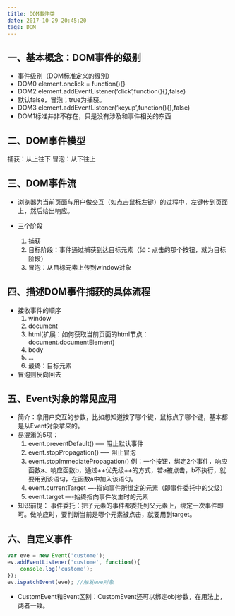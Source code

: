 ```yaml
---
title: DOM事件类
date: 2017-10-29 20:45:20
tags: DOM
---
```


## 一、基本概念：DOM事件的级别

- 事件级别（DOM标准定义的级别）
- DOM0 element.onclick = function(){}
- DOM2 element.addEventListener(‘click’,function(){},false)
- 默认false，冒泡；true为捕获。
- DOM3 element.addEventListener(‘keyup’,function(){},false)
- DOM1标准并非不存在，只是没有涉及和事件相关的东西

<!-- more -->

## 二、DOM事件模型

捕获：从上往下
冒泡：从下往上

## 三、DOM事件流

- 浏览器为当前页面与用户做交互（如点击鼠标左键）的过程中，左键传到页面上，然后给出响应。

- 三个阶段
  1. 捕获
  2. 目标阶段：事件通过捕获到达目标元素（如：点击的那个按钮，就为目标阶段）
  3. 冒泡：从目标元素上传到window对象

## 四、描述DOM事件捕获的具体流程

- 接收事件的顺序
    1. window
    2. document
    3. html(扩展：如何获取当前页面的html节点：document.documentElement)
    4. body
    5. …
    6. 最终：目标元素
- 冒泡则反向回去

## 五、Event对象的常见应用

- 简介：拿用户交互的参数，比如想知道按了哪个键，鼠标点了哪个键，基本都是从Event对象拿来的。
- 易混淆的5项：
    1. event.preventDefault() —- 阻止默认事件
    2. event.stopPropagation() —- 阻止冒泡
    3. event.stopImmediatePropagation()
        例：一个按钮，绑定2个事件，响应函数a、响应函数b，通过++优先级++的方式，若a被点击，b不执行，就要用到该语句，在函数a中加入该语句。
    4. event.currentTarget —-指向事件所绑定的元素（即事件委托中的父级）
    5. event.target —-始终指向事件发生时的元素
- 知识前提：
    事件委托：把子元素的事件都委托到父元素上，绑定一次事件即可。做响应时，要判断当前是哪个元素被点击，就要用到target。

## 六、自定义事件

```js
var eve = new Event('custome');
ev.addEventListener('custome', function(){
    console.log('custome');
});
ev.ispatchEvent(eve); //触发eve对象
```

- CustomEvent和Event区别：CustomEvent还可以绑定obj参数，在用法上，两者一致。